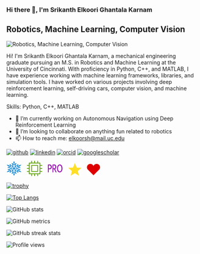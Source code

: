 ### Hi there 👋, I'm Srikanth Elkoori Ghantala Karnam
## Robotics, Machine Learning, Computer Vision
![Robotics, Machine Learning, Computer Vision](https://static1.squarespace.com/static/5b2d76525cfd790c4a218093/t/607b4366300cc60f863a756d/1618690924185/Control_Map_ver5.png)

Hi! I'm Srikanth Elkoori Ghantala Karnam, a mechanical engineering graduate pursuing an M.S. in Robotics and Machine Learning at the University of Cincinnati. With proficiency in Python, C++, and MATLAB, I have experience working with machine learning frameworks, libraries, and simulation tools. I have worked on various projects involving deep reinforcement learning, self-driving cars, computer vision, and machine learning.

Skills: Python, C++, MATLAB

- 🔭 I’m currently working on Autonomous Navigation using Deep Reinforcement Learning 
- 👯 I’m looking to collaborate on anything fun related to robotics 
- 📫 How to reach me: elkoorsh@mail.uc.edu 


[<img src='https://cdn.jsdelivr.net/npm/simple-icons@3.0.1/icons/github.svg' alt='github' height='40'>](https://github.com/S-EGK)  [<img src='https://cdn.jsdelivr.net/npm/simple-icons@3.0.1/icons/linkedin.svg' alt='linkedin' height='40'>](https://www.linkedin.com/in/srikanthegk/)  [<img src='https://cdn.jsdelivr.net/npm/simple-icons@3.0.1/icons/orcid.svg' alt='orcid' height='40'>](https://orcid.org/my-orcid?orcid=0000-0002-1354-7836)  [<img src='https://cdn.jsdelivr.net/npm/simple-icons@3.0.1/icons/googlescholar.svg' alt='googlescholar' height='40'>](https://scholar.google.com/citations?user=eTqg_A0AAAAJ&hl=en)  

<a href='https://archiveprogram.github.com/'><img src='https://raw.githubusercontent.com/acervenky/animated-github-badges/master/assets/acbadge.gif' width='40' height='40'></a> <a href='https://docs.github.com/en/developers'><img src='https://raw.githubusercontent.com/acervenky/animated-github-badges/master/assets/devbadge.gif' width='40' height='40'></a> <a href='https://github.com/pricing'><img src='https://raw.githubusercontent.com/acervenky/animated-github-badges/master/assets/pro.gif' width='40' height='40'></a> <a href='https://stars.github.com/'><img src='https://raw.githubusercontent.com/acervenky/animated-github-badges/master/assets/starbadge.gif' width='35' height='35'></a> <a href='https://docs.github.com/en/github/supporting-the-open-source-community-with-github-sponsors'><img src='https://raw.githubusercontent.com/acervenky/animated-github-badges/master/assets/sponsorbadge.gif' width='35' height='35'></a> 

[![trophy](https://github-profile-trophy.vercel.app/?username=S-EGK)](https://github.com/ryo-ma/github-profile-trophy)

[![Top Langs](https://github-readme-stats.vercel.app/api/top-langs/?username=S-EGK)](https://github.com/anuraghazra/github-readme-stats)

![GitHub stats](https://github-readme-stats.vercel.app/api?username=S-EGK&show_icons=true&count_private=true)  

![GitHub metrics](https://metrics.lecoq.io/S-EGK)  

![GitHub streak stats](https://streak-stats.demolab.com/?user=S-EGK)  

![Profile views](https://gpvc.arturio.dev/S-EGK)  
